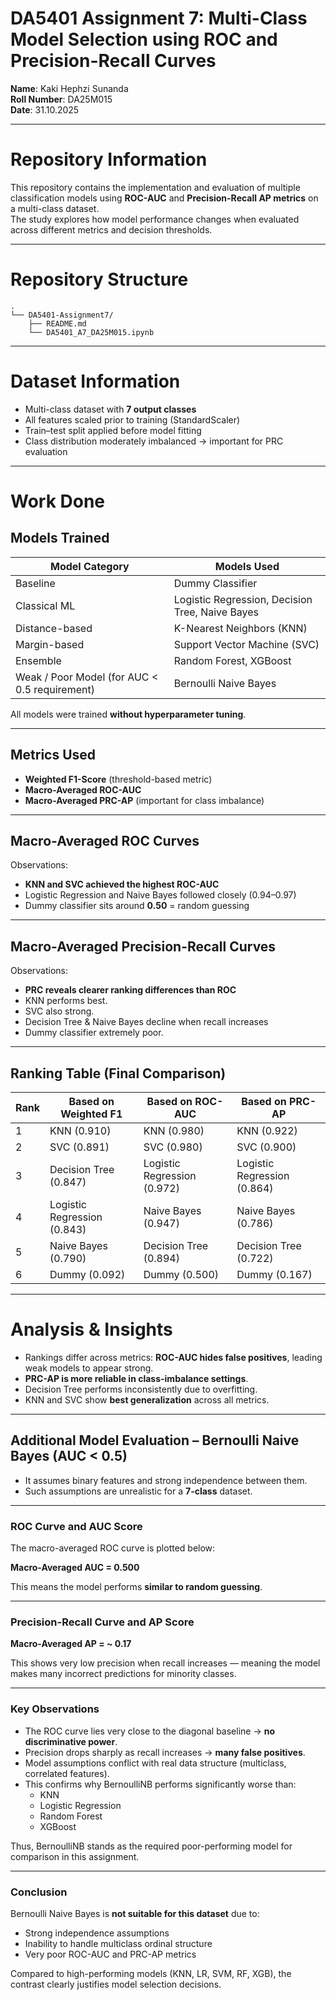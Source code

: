 # DA5401 Assignment 7: Multi-Class Model Selection using ROC and Precision-Recall Curves

**Name**: Kaki Hephzi Sunanda  
**Roll Number**: DA25M015  
**Date**: 31.10.2025

---

# Repository Information
This repository contains the implementation and evaluation of multiple classification models using **ROC-AUC** and **Precision-Recall AP metrics** on a multi-class dataset.  
The study explores how model performance changes when evaluated across different metrics and decision thresholds.

---

# Repository Structure

```
.
└── DA5401-Assignment7/
    ├── README.md
    └── DA5401_A7_DA25M015.ipynb
```

---

# Dataset Information
- Multi-class dataset with **7 output classes**
- All features scaled prior to training (StandardScaler)
- Train–test split applied before model fitting
- Class distribution moderately imbalanced → important for PRC evaluation

---

# Work Done

## Models Trained
| Model Category | Models Used |
|---|---|
| Baseline | Dummy Classifier |
| Classical ML | Logistic Regression, Decision Tree, Naive Bayes |
| Distance-based | K-Nearest Neighbors (KNN) |
| Margin-based | Support Vector Machine (SVC) |
| Ensemble | Random Forest, XGBoost |
| Weak / Poor Model (for AUC < 0.5 requirement) | Bernoulli Naive Bayes |

All models were trained **without hyperparameter tuning**.

---

## Metrics Used

- **Weighted F1-Score** (threshold-based metric)
- **Macro-Averaged ROC-AUC**  
- **Macro-Averaged PRC-AP** (important for class imbalance)

---

## Macro-Averaged ROC Curves

Observations:
- **KNN and SVC achieved the highest ROC-AUC**
- Logistic Regression and Naive Bayes followed closely (0.94–0.97)
- Dummy classifier sits around **0.50** = random guessing

---

## Macro-Averaged Precision-Recall Curves

Observations:
- **PRC reveals clearer ranking differences than ROC**
- KNN performs best.
- SVC also strong.
- Decision Tree & Naive Bayes decline when recall increases
- Dummy classifier extremely poor.

---

## Ranking Table (Final Comparison)

| Rank | Based on Weighted F1 | Based on ROC-AUC | Based on PRC-AP |
|---|---|---|---|
| 1 | KNN (0.910) | KNN (0.980) | KNN (0.922) |
| 2 | SVC (0.891) | SVC (0.980) | SVC (0.900) |
| 3 | Decision Tree (0.847) | Logistic Regression (0.972) | Logistic Regression (0.864) |
| 4 | Logistic Regression (0.843) | Naive Bayes (0.947) | Naive Bayes (0.786) |
| 5 | Naive Bayes (0.790) | Decision Tree (0.894) | Decision Tree (0.722) |
| 6 | Dummy (0.092) | Dummy (0.500) | Dummy (0.167) |

---

# Analysis & Insights

- Rankings differ across metrics:
  **ROC-AUC hides false positives**, leading weak models to appear strong.
- **PRC-AP is more reliable in class-imbalance settings**.
- Decision Tree performs inconsistently due to overfitting.
- KNN and SVC show **best generalization** across all metrics.

---

## Additional Model Evaluation – Bernoulli Naive Bayes (AUC < 0.5)

- It assumes binary features and strong independence between them.
- Such assumptions are unrealistic for a **7-class** dataset.

---

### ROC Curve and AUC Score

The macro-averaged ROC curve is plotted below:

**Macro-Averaged AUC = 0.500**

This means the model performs **similar to random guessing**.

---

### Precision-Recall Curve and AP Score

**Macro-Averaged AP = ~ 0.17**

This shows very low precision when recall increases — meaning the model makes many incorrect predictions for minority classes.

---

### Key Observations

- The ROC curve lies very close to the diagonal baseline → **no discriminative power**.
- Precision drops sharply as recall increases → **many false positives**.
- Model assumptions conflict with real data structure (multiclass, correlated features).
- This confirms why BernoulliNB performs significantly worse than:
  - KNN  
  - Logistic Regression  
  - Random Forest  
  - XGBoost  

Thus, BernoulliNB stands as the required poor-performing model for comparison in this assignment.

---

### Conclusion

Bernoulli Naive Bayes is **not suitable for this dataset** due to:
- Strong independence assumptions
- Inability to handle multiclass ordinal structure
- Very poor ROC-AUC and PRC-AP metrics

Compared to high-performing models (KNN, LR, SVM, RF, XGB), the contrast clearly justifies model selection decisions.
